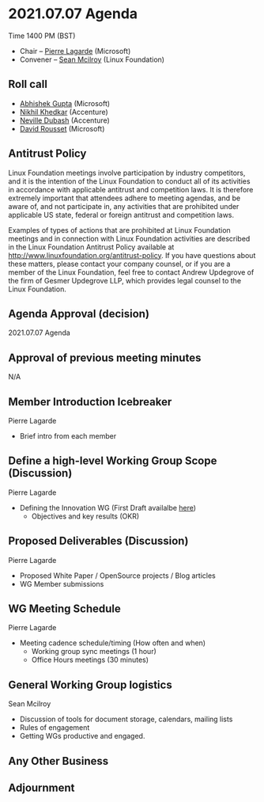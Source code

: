 # 2021.07.07 Agenda
Time 1400 PM (BST)

- Chair – [Pierre Lagarde](https://www.linkedin.com/in/pierlag/) (Microsoft)
- Convener – [Sean Mcilroy](https://www.linkedin.com/in/sean-mcilroy-bb3b5548/) (Linux Foundation)
  
## Roll call
* [Abhishek Gupta](https://www.linkedin.com/in/abhishekguptamcgill/) (Microsoft)
* [Nikhil Khedkar](https://www.linkedin.com/in/nikhil-c-khedkar/) (Accenture)
* [Neville Dubash](https://www.linkedin.com/in/neville-dubash-6235b589/) (Accenture)
* [David Rousset](https://www.linkedin.com/in/davrous/) (Microsoft)  
  
## Antitrust Policy
Linux Foundation meetings involve participation by industry competitors, and it is the intention of the Linux Foundation to conduct 
all of its activities in accordance with applicable antitrust and competition laws. 
It is therefore extremely important that attendees adhere to meeting agendas, and be aware of, and not participate in, any activities 
that are prohibited under applicable US state, federal or foreign antitrust and competition laws.

Examples of types of actions that are prohibited at Linux Foundation meetings and in connection with Linux Foundation activities are 
described in the Linux Foundation Antitrust Policy available at http://www.linuxfoundation.org/antitrust-policy. 
If you have questions about these matters, please contact your company counsel, or if you are a member of the Linux Foundation, 
feel free to contact Andrew Updegrove of the firm of Gesmer Updegrove LLP, which provides legal counsel to the Linux Foundation.
  
## Agenda Approval (decision) 
2021.07.07 Agenda
  
## Approval of previous meeting minutes
N/A
 
## Member Introduction Icebreaker
Pierre Lagarde 
- Brief intro from each member

## Define a high-level Working Group Scope (Discussion)
Pierre Lagarde 
- Defining the Innovation WG (First Draft availalbe [here](https://docs.google.com/document/d/1RMIsw2naKvW8Vbpc91kghr-mG39_9c5f/edit))
  - Objectives and key results (OKR)

## Proposed Deliverables (Discussion)
Pierre Lagarde
- Proposed White Paper / OpenSource projects / Blog articles 
- WG Member submissions

## WG Meeting Schedule
Pierre Lagarde
- Meeting cadence schedule/timing (How often and when)
  - Working group sync meetings (1 hour)
  - Office Hours meetings (30 minutes)

## General Working Group logistics
Sean Mcilroy
- Discussion of tools for document storage, calendars, mailing lists
- Rules of engagement
- Getting WGs productive and engaged.

## Any Other Business

## Adjournment
